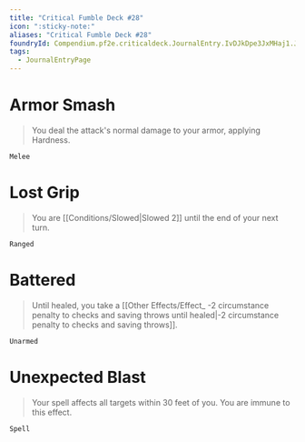 ```yaml
---
title: "Critical Fumble Deck #28"
icon: ":sticky-note:"
aliases: "Critical Fumble Deck #28"
foundryId: Compendium.pf2e.criticaldeck.JournalEntry.IvDJkDpe3JxMHaj1.JournalEntryPage.TQtz26fCkZNSwPf2
tags:
  - JournalEntryPage
---
```

# Armor Smash

> You deal the attack's normal damage to your armor, applying Hardness.

`Melee`

# Lost Grip

> You are [[Conditions/Slowed|Slowed 2]] until the end of your next turn.

`Ranged`

# Battered

> Until healed, you take a [[Other Effects/Effect_ -2 circumstance penalty to checks and saving throws until healed|-2 circumstance penalty to checks and saving throws]].

`Unarmed`

# Unexpected Blast

> Your spell affects all targets within 30 feet of you. You are immune to this effect.

`Spell`